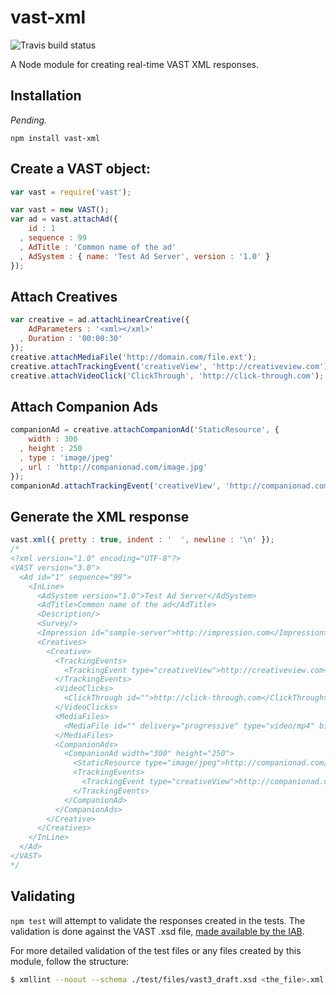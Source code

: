 # vast-xml

![Travis build status](https://api.travis-ci.org/tbuchok/vast-xml.png)

A Node module for creating real-time VAST XML responses.

Installation
---
_Pending._
```
npm install vast-xml
```

Create a VAST object:
---
```javascript
var vast = require('vast');

var vast = new VAST();
var ad = vast.attachAd({ 
    id : 1
  , sequence : 99
  , AdTitle : 'Common name of the ad'
  , AdSystem : { name: 'Test Ad Server', version : '1.0' }
});
```

Attach Creatives
---
```javascript
var creative = ad.attachLinearCreative({
    AdParameters : '<xml></xml>'
  , Duration : '00:00:30'
});
creative.attachMediaFile('http://domain.com/file.ext');
creative.attachTrackingEvent('creativeView', 'http://creativeview.com');
creative.attachVideoClick('ClickThrough', 'http://click-through.com');
```

Attach Companion Ads
---
```javascript
companionAd = creative.attachCompanionAd('StaticResource', {
    width : 300
  , height : 250
  , type : 'image/jpeg'
  , url : 'http://companionad.com/image.jpg'
});
companionAd.attachTrackingEvent('creativeView', 'http://companionad.com/creativeView');
```

Generate the XML response
---
```javascript
vast.xml({ pretty : true, indent : '  ', newline : '\n' });
/*
<?xml version="1.0" encoding="UTF-8"?>
<VAST version="3.0">
  <Ad id="1" sequence="99">
    <InLine>
      <AdSystem version="1.0">Test Ad Server</AdSystem>
      <AdTitle>Common name of the ad</AdTitle>
      <Description/>
      <Survey/>
      <Impression id="sample-server">http://impression.com</Impression>
      <Creatives>
        <Creative>
          <TrackingEvents>
            <TrackingEvent type="creativeView">http://creativeview.com</TrackingEvent>
          </TrackingEvents>
          <VideoClicks>
            <ClickThrough id="">http://click-through.com</ClickThrough>
          </VideoClicks>
          <MediaFiles>
            <MediaFile id="" delivery="progressive" type="video/mp4" bitrate="320" minBitrate="" maxBitrate="" width="640" height="360" scalable="true" maintainAspectRatio="true" codec="" apiFramework="">http://domain.com/file.ext</MediaFile>
          </MediaFiles>
          <CompanionAds>
            <CompanionAd width="300" height="250">
              <StaticResource type="image/jpeg">http://companionad.com/image.jpg</StaticResource>
              <TrackingEvents>
                <TrackingEvent type="creativeView">http://companionad.com/creativeView</TrackingEvent>
              </TrackingEvents>
            </CompanionAd>
          </CompanionAds>
        </Creative>
      </Creatives>
    </InLine>
  </Ad>
</VAST>
*/
```

## Validating

`npm test` will attempt to validate the responses created in the tests. The validation is done against the VAST .xsd file, [made available by the IAB](http://www.iab.net/vast).

For more detailed validation of the test files or any files created by this module, follow the structure:

```bash
$ xmllint --noout --schema ./test/files/vast3_draft.xsd <the_file>.xml
```